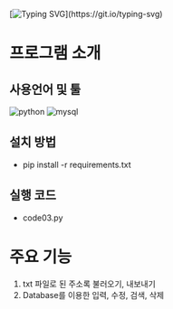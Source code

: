 [![Typing SVG](https://readme-typing-svg.demolab.com?font=Fira+Code&pause=1000&random=false&width=435&lines=This+is+a+addbook!)](https://git.io/typing-svg)
# 프로그램 소개
## 사용언어 및 툴
![python](https://img.shields.io/badge/Python-3776AB?style=for-the-badge&logo=python&logoColor=white)
![mysql](https://img.shields.io/badge/MySQL-00000F?style=for-the-badge&logo=mysql&logoColor=white)
## 설치 방법
  - pip install -r requirements.txt
## 실행 코드
  - code03.py
# 주요 기능
  1. txt 파일로 된 주소록 불러오기, 내보내기
  2. Database를 이용한 입력, 수정, 검색, 삭제
